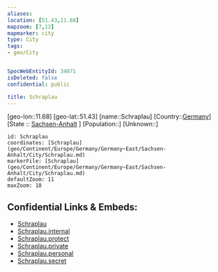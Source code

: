 ```yaml
---
aliases: 
location: [51.43,11.68]
mapzoom: [7,12] 
mapmarker: city 
type: City
tags:
- geo/City


SpocWebEntityId: 34071
isDeleted: false
confidential: public

title: Schraplau
---
```

[geo-lon::11.68]
[geo-lat::51.43]
[name::Schraplau]
[Country::[Germany](geo/Continent/Europe/Germany.md)]
[State :: [Sachsen-Anhalt](geo/Continent/Europe/Germany/Germany~East/Sachsen-Anhalt.md) ]
[Population::]
[Unknown::]


```leaflet
id: Schraplau
coordinates: [Schraplau](geo/Continent/Europe/Germany/Germany~East/Sachsen-Anhalt/City/Schraplau.md)
markerFile: [Schraplau](geo/Continent/Europe/Germany/Germany~East/Sachsen-Anhalt/City/Schraplau.md)
defaultZoom: 11 
maxZoom: 18
```


## Confidential Links & Embeds: 
- [Schraplau](../../../../../../../../_public/geo/Continent/Europe/Germany/Germany~East/Sachsen-Anhalt/City/Schraplau.md) 
- [Schraplau.internal](../../../../../../../../_internal/geo/Continent/Europe/Germany/Germany~East/Sachsen-Anhalt/City/Schraplau.internal.md) 
- [Schraplau.protect](../../../../../../../../_protect/geo/Continent/Europe/Germany/Germany~East/Sachsen-Anhalt/City/Schraplau.protect.md) 
- [Schraplau.private](../../../../../../../../_private/geo/Continent/Europe/Germany/Germany~East/Sachsen-Anhalt/City/Schraplau.private.md) 
- [Schraplau.personal](../../../../../../../../_personal/geo/Continent/Europe/Germany/Germany~East/Sachsen-Anhalt/City/Schraplau.personal.md) 
- [Schraplau.secret](../../../../../../../../_secret/geo/Continent/Europe/Germany/Germany~East/Sachsen-Anhalt/City/Schraplau.secret.md) 
